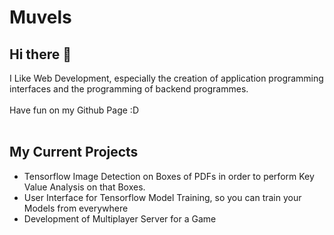 # Muvels

## Hi there 👋

I Like Web Development, especially the creation of application programming interfaces and the programming of backend programmes. <br><br>
Have fun on my Github Page :D
<br><br>


## My Current Projects
+   Tensorflow Image Detection on Boxes of PDFs in order to perform Key Value      Analysis on that Boxes.
+   User Interface for Tensorflow Model Training, so you can train your Models from everywhere
+   Development of Multiplayer Server for a Game
<!--
**Muvels/Muvels** is a ✨ _special_ ✨ repository because its `README.md` (this file) appears on your GitHub profile.

Here are some ideas to get you started:

- 🔭 I’m currently working on ...
- 🌱 I’m currently learning ...
- 👯 I’m looking to collaborate on ...
- 🤔 I’m looking for help with ...
- 💬 Ask me about ...
- 📫 How to reach me: ...
- 😄 Pronouns: ...
- ⚡ Fun fact: ...
-->
